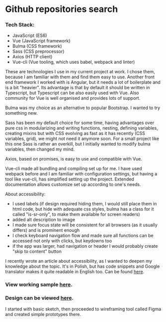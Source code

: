 # Github repositories search

### Tech Stack:
* JavaScript (ES6)
* Vue (JavaScript framework)
* Bulma (CSS framework)
* Sass (CSS preprocessor)
* Axios (HTTP client)
* Vue-cli (Vue tooling, which uses babel, webpack and linter)

These are technologies I use in my current project at work. I chose them, because I am familiar with them and find them easy to use. Another front end framework I worked with is Angular, but it needs a lot of boilerplate and is a bit "heavier". Its advantage is that by default it should be written in Typescript, but Typescript can be also easily used with Vue. Also community for Vue is well organised and provides lots of support.

Bulma was my choice as an alternative to popular Bootstrap. I wanted to try something new.

Sass has been my default choice for some time, having advantages over pure css in modularizing and writing functions, nesting, defining variables, creating mixins but with CSS evolving as fast as it has recently (CSS variables, grid), we might not need it anymore soon. For a small project like this one Sass is rather an overkill, but I initially wanted to modify bulma variables, then changed my mind. 

Axios, based on promises, is easy to use and compatible with Vue.

Vue-cli made all bundling and compiling set up for me. I have used webpack before and I am familiar with configuration settings, but having a tool like vue-cli, has simplified setting up the project. Extended documentation allows customize set up according to one's needs.

About accessibility:
* I used labels (if design required hiding them, I would still place them in html code, but hide with adequate css styles, bulma has a class for it called "is-sr-only", to make them available for screen readers)
* added alt description to image
* I made sure focus state will be consistent for all browsers (as it usually differs) and is prominent enough
* I check keyboard navigation flow and made sure all functions can be accessed not only with clicks, but keydowns too
* if the app was larger, had navigation or header I would probably create "skip to content" button

I recently wrote an article about accessibility, as I wanted to deepen my knowledge about the topic. It's in Polish, but has code snippets and Google translator makes it quite readable in English too. Can be found [here](https://medium.com/@sara_p_sara/nie-wstyd%C5%BA-si%C4%99-by%C4%87-programist%C4%85-html-czyli-rzecz-o-dost%C4%99pno%C5%9Bci-6faab1599578).

### View working sample [here](https://p-sara.github.io/github_repos_search_dev/).

### Design can be viewed [here](https://github.com/p-sara/github_repos_search_design).

I started with basic sketch, then proceeded to wireframing tool called Figma and created simple prototypes there.

